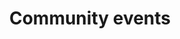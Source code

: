 ---
layout: category
name: community-events
title: "Community events"
promoted: false
owner: CDC
more_topics_promoted: true 
more_topics_order: 7
banner:
    display: false
    heading: "This is a place to place urgent information"
    content: "You can set this component to 'display: true' to show a banner at the top of the page."
---